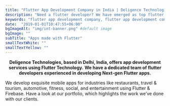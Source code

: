 ```yaml
---
title: "Flutter App Development Company in India | Deligence Technologies "
description: "Need a flutter developer? We have emerged as top flutter app development company in India. We built winning apps with flutter, rich in UI/UX design. Get in Touch!"
keywords: "flutter app development company, flutter app development company in india, hire flutter developer, apps made with flutter"
date:  "2019-01-01T10:47:55+06:00"
bgImageAlt: "img/int-banner.png" #default image
bgImage: "" 
subTitle: "Apps made with Flutter"
smallTextWhite: ""
smallTextYellow: ""
---
```


<center>

  **Deligence Technologies, based in Delhi, India, offers app development services using Flutter Technology.**
  **We have a dedicated team of flutter developers experienced in developing Next-gen Flutter apps.**

</center>


We develop exquisite mobile apps for industries like restaurants, travel & tourism, automotive, fitness, social, and entertainment using Flutter & Firebase. Have a look at our portfolio, which highlights the work we’ve done with our clients.